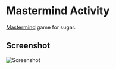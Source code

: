 # Mastermind Activity

[Mastermind](https://en.wikipedia.org/wiki/Mastermind_(board_game)) game for sugar.

## Screenshot
![Screenshot](https://s27.postimg.org/f1xir3zv7/Captura_de_pantalla_de_2017_01_11_19_17_49.png "Screenshot")
